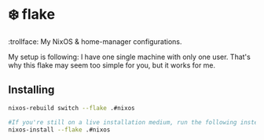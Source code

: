 # ❄️ flake
:trollface: My NixOS &amp; home-manager configurations.

My setup is following: I have one single machine with only one user. That's why this flake may seem too simple for you, but it works for me.

## Installing
```bash
nixos-rebuild switch --flake .#nixos

#If you're still on a live installation medium, run the following instead, and reboot.
nixos-install --flake .#nixos
```
